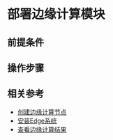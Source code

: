 # 部署边缘计算模块





## 前提条件


## 操作步骤

## 相关参考
- [创建边缘计算节点](../Getting-Started/Create-Edgenode.md)
- [安装Edge系统](../Getting-Started/Install-Edge-System.md)
- [查看边缘计算结果](../Operation-Guide/Edge-Module/View-Module-Result.md)
		
